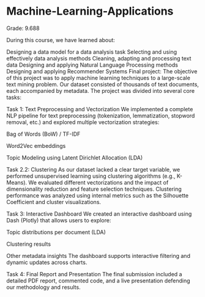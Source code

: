 # Machine-Learning-Applications
Grade: 9.688

During this course, we have learned about:

Designing a data model for a data analysis task
Selecting and using effectively data analysis methods
Cleaning, adapting and processing text data
Designing and applying Natural Language Processing methods
Designing and applying Recommender Systems
Final project:
The objective of this project was to apply machine learning techniques to a large-scale text mining problem. Our dataset consisted of thousands of text documents, each accompanied by metadata. The project was divided into several core tasks:

Task 1: Text Preprocessing and Vectorization
We implemented a complete NLP pipeline for text preprocessing (tokenization, lemmatization, stopword removal, etc.) and explored multiple vectorization strategies:

Bag of Words (BoW) / TF-IDF

Word2Vec embeddings

Topic Modeling using Latent Dirichlet Allocation (LDA)

Task 2.2: Clustering
As our dataset lacked a clear target variable, we performed unsupervised learning using clustering algorithms (e.g., K-Means).
We evaluated different vectorizations and the impact of dimensionality reduction and feature selection techniques.
Clustering performance was analyzed using internal metrics such as the Silhouette Coefficient and cluster visualizations.

Task 3: Interactive Dashboard
We created an interactive dashboard using Dash (Plotly) that allows users to explore:

Topic distributions per document (LDA)

Clustering results

Other metadata insights
The dashboard supports interactive filtering and dynamic updates across charts.

Task 4: Final Report and Presentation
The final submission included a detailed PDF report, commented code, and a live presentation defending our methodology and results.
